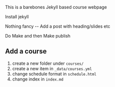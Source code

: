 This is a barebones Jekyll based course webpage

Install jekyll

Nothing fancy -- Add a post with heading/slides etc

Do Make and then Make publish


## Add a course

1. create a new folder under `courses/`
2. create a new item in `_data/courses.yml`
3. change schedule format in `schedule.html`
4. change index in `index.md`
